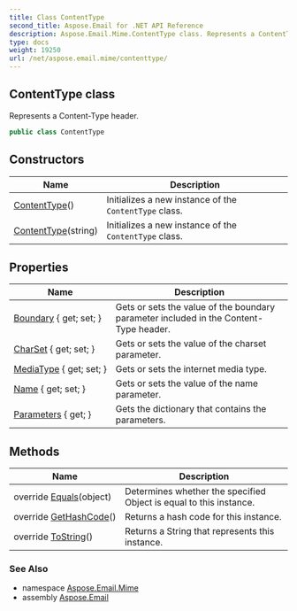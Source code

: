 ```yaml
---
title: Class ContentType
second_title: Aspose.Email for .NET API Reference
description: Aspose.Email.Mime.ContentType class. Represents a ContentType header
type: docs
weight: 19250
url: /net/aspose.email.mime/contenttype/
---
```

## ContentType class

Represents a Content-Type header.

```csharp
public class ContentType
```

## Constructors

| Name | Description |
| --- | --- |
| [ContentType](contenttype/#constructor)() | Initializes a new instance of the `ContentType` class. |
| [ContentType](contenttype/#constructor_1)(string) | Initializes a new instance of the `ContentType` class. |

## Properties

| Name | Description |
| --- | --- |
| [Boundary](../../aspose.email.mime/contenttype/boundary/) { get; set; } | Gets or sets the value of the boundary parameter included in the Content-Type header. |
| [CharSet](../../aspose.email.mime/contenttype/charset/) { get; set; } | Gets or sets the value of the charset parameter. |
| [MediaType](../../aspose.email.mime/contenttype/mediatype/) { get; set; } | Gets or sets the internet media type. |
| [Name](../../aspose.email.mime/contenttype/name/) { get; set; } | Gets or sets the value of the name parameter. |
| [Parameters](../../aspose.email.mime/contenttype/parameters/) { get; } | Gets the dictionary that contains the parameters. |

## Methods

| Name | Description |
| --- | --- |
| override [Equals](../../aspose.email.mime/contenttype/equals/)(object) | Determines whether the specified Object is equal to this instance. |
| override [GetHashCode](../../aspose.email.mime/contenttype/gethashcode/)() | Returns a hash code for this instance. |
| override [ToString](../../aspose.email.mime/contenttype/tostring/)() | Returns a String that represents this instance. |

### See Also

* namespace [Aspose.Email.Mime](../../aspose.email.mime/)
* assembly [Aspose.Email](../../)


